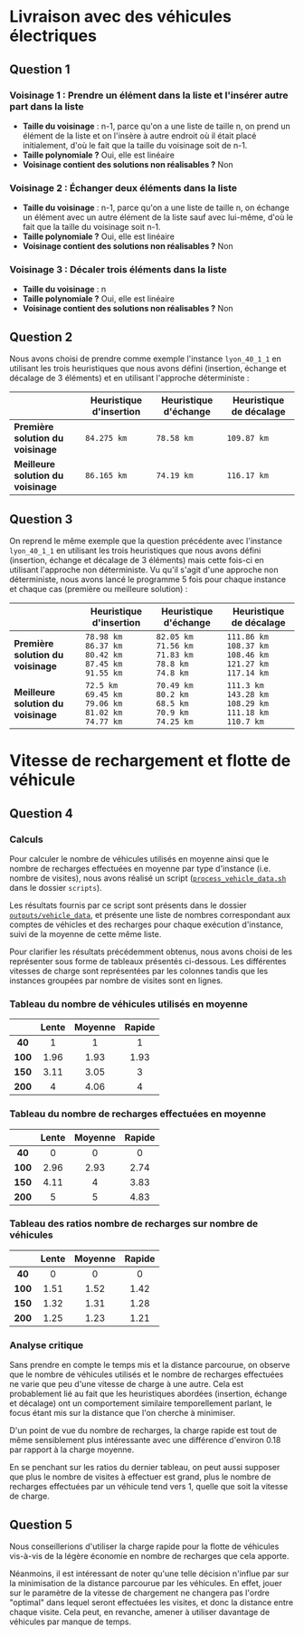 # Livraison avec des véhicules électriques

## Question 1

### Voisinage 1 : Prendre un élément dans la liste et l'insérer autre part dans la liste
- **Taille du voisinage** : n-1, parce qu'on a une liste de taille n, on prend un élément de la liste et on l'insère à autre endroit où il était placé initialement, d'où le fait que la taille du voisinage soit de n-1.
- **Taille polynomiale ?** Oui, elle est linéaire
- **Voisinage contient des solutions non réalisables ?** Non

### Voisinage 2 : Échanger deux éléments dans la liste
- **Taille du voisinage** : n-1, parce qu'on a une liste de taille n, on échange un élément avec un autre élément de la liste sauf avec lui-même, d'où le fait que la taille du voisinage soit n-1.
- **Taille polynomiale ?** Oui, elle est linéaire
- **Voisinage contient des solutions non réalisables ?** Non

### Voisinage 3 : Décaler trois éléments dans la liste
- **Taille du voisinage** : n
- **Taille polynomiale ?** Oui, elle est linéaire
- **Voisinage contient des solutions non réalisables ?** Non

## Question 2

Nous avons choisi de prendre comme exemple l'instance `lyon_40_1_1` en utilisant les trois heuristiques que nous avons défini (insertion, échange et décalage de 3 éléments) et en utilisant l'approche déterministe :

|                                      | Heuristique d'insertion | Heuristique d'échange | Heuristique de décalage |
|--------------------------------------|-------------------------|-----------------------|-------------------------|
| **Première solution du voisinage**   | `84.275 km`             | `78.58 km`            | `109.87 km`             |
| **Meilleure solution du voisinage**  | `86.165 km`             | `74.19 km`            | `116.17 km`             | 

## Question 3

On reprend le même exemple que la question précédente avec l'instance `lyon_40_1_1` en utilisant les trois heuristiques que nous avons défini (insertion, échange et décalage de 3 éléments) mais cette fois-ci en utilisant l'approche non déterministe.
Vu qu'il s'agit d'une approche non déterministe, nous avons lancé le programme 5 fois pour chaque instance et chaque cas (première ou meilleure solution) :

|                                     | Heuristique d'insertion                                                 | Heuristique d'échange                                                    | Heuristique de décalage                                                        |
|-------------------------------------|-------------------------------------------------------------------------|--------------------------------------------------------------------------|--------------------------------------------------------------------------------|
| **Première solution du voisinage**  | `78.98 km` <br/>`86.37 km`<br/>`80.42 km`<br/>`87.45 km`<br/>`91.55 km` | `82.05 km` <br/>`71.56 km` <br/>`71.83 km` <br/>`78.8 km` <br/>`74.8 km` | `111.86 km`<br/>`108.37 km` <br/>`108.46 km` <br/>`121.27 km` <br/>`117.14 km` |
| **Meilleure solution du voisinage** | `72.5 km`<br/>`69.45 km` <br/>`79.06 km`<br/>`81.02 km`<br/>`74.77 km`  | `70.49 km` <br/>`80.2 km` <br/>`68.5 km` <br/>`70.9 km` <br/>`74.25 km`  | `111.3 km` <br/>`143.28 km` <br/>`108.29 km` <br/>`111.18 km` <br/>`110.7 km`  | 


# Vitesse de rechargement et flotte de véhicule

## Question 4

### Calculs

Pour calculer le nombre de véhicules utilisés en moyenne ainsi que le nombre de recharges effectuées en moyenne par type d'instance (i.e. nombre de visites), nous avons réalisé un script ([`process_vehicle_data.sh`](../scripts/process_vehicle_data.sh) dans le dossier `scripts`).

Les résultats fournis par ce script sont présents dans le dossier [`outputs/vehicle_data`](../outputs/vehicle_data), et présente une liste de nombres correspondant aux comptes de véhicles et des recharges pour chaque exécution d'instance, suivi de la moyenne de cette même liste.

Pour clarifier les résultats précédemment obtenus, nous avons choisi de les représenter sous forme de tableaux présentés ci-dessous.
Les différentes vitesses de charge sont représentées par les colonnes tandis que les instances groupées par nombre de visites sont en lignes.

### Tableau du nombre de véhicules utilisés en moyenne

|         | **Lente** | **Moyenne** | **Rapide** |
|:-------:|:---------:|:-----------:|:----------:|
| **40**  |     1     |      1      |     1      |
| **100** |   1.96    |    1.93     |    1.93    |
| **150** |   3.11    |    3.05     |     3      |
| **200** |     4     |    4.06     |     4      |

### Tableau du nombre de recharges effectuées en moyenne

|         | **Lente** | **Moyenne** | **Rapide** |
|:-------:|:---------:|:-----------:|:----------:|
| **40**  |     0     |      0      |     0      |
| **100** |   2.96    |    2.93     |    2.74    |
| **150** |   4.11    |      4      |    3.83    |
| **200** |     5     |      5      |    4.83    |

### Tableau des ratios nombre de recharges sur nombre de véhicules

|         | **Lente** | **Moyenne** | **Rapide** |
|:-------:|:---------:|:-----------:|:----------:|
| **40**  |     0     |      0      |     0      |
| **100** |   1.51    |    1.52     |    1.42    |
| **150** |   1.32    |    1.31     |    1.28    |
| **200** |   1.25    |    1.23     |    1.21    |

### Analyse critique

Sans prendre en compte le temps mis et la distance parcourue, on observe que le nombre de véhicules utilisés et le nombre de recharges effectuées ne varie que peu d'une vitesse de charge à une autre.
Cela est probablement lié au fait que les heuristiques abordées (insertion, échange et décalage) ont un comportement similaire temporellement parlant, le focus étant mis sur la distance que l'on cherche à minimiser.

D'un point de vue du nombre de recharges, la charge rapide est tout de même sensiblement plus intéressante avec une différence d'environ 0.18 par rapport à la charge moyenne.

En se penchant sur les ratios du dernier tableau, on peut aussi supposer que plus le nombre de visites à effectuer est grand, plus le nombre de recharges effectuées par un véhicule tend vers 1, quelle que soit la vitesse de charge.

## Question 5

Nous conseillerions d'utiliser la charge rapide pour la flotte de véhicules vis-à-vis de la légère économie en nombre de recharges que cela apporte.

Néanmoins, il est intéressant de noter qu'une telle décision n'influe par sur la minimisation de la distance parcourue par les véhicules.
En effet, jouer sur le paramètre de la vitesse de chargement ne changera pas l'ordre "optimal" dans lequel seront effectuées les visites, et donc la distance entre chaque visite. Cela peut, en revanche, amener à utiliser davantage de véhicules par manque de temps.
